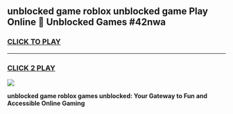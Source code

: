 
## unblocked game roblox unblocked game Play Online 👋 Unblocked Games #42nwa
<h3>
<a href="https://premium.freeplayer.one?title=unblocked_game_roblox&ref=21F">CLICK TO PLAY</a></h3>
<hr>

<h3>
<a href="https://premium.freeplayer.one?title=unblocked_game_roblox&ref=21F">CLICK 2 PLAY</a>
  
</h3>

<a href="https://premium.freeplayer.one?title=unblocked_game_roblox&ref=21F/"><img src="https://clearcache.store/games.png"></a>


**unblocked game roblox games unblocked: Your Gateway to Fun and Accessible Online Gaming**
